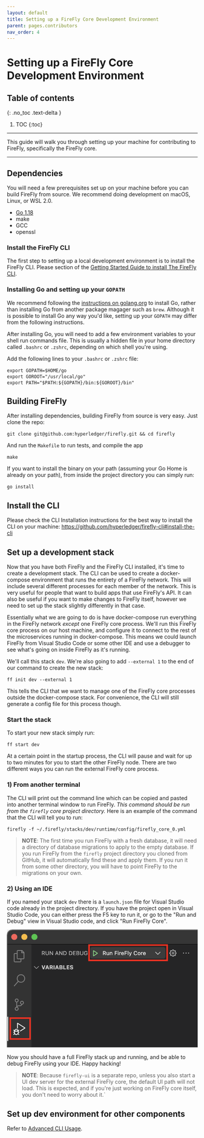 ```yaml
---
layout: default
title: Setting up a FireFly Core Development Environment
parent: pages.contributors
nav_order: 4
---
```


# Setting up a FireFly Core Development Environment

## Table of contents
{: .no_toc .text-delta }

1. TOC
{:toc}

---

This guide will walk you through setting up your machine for contributing to FireFly, specifically the FireFly core.

---

## Dependencies

You will need a few prerequisites set up on your machine before you can build FireFly from source. We recommend doing development on macOS, Linux, or WSL 2.0.

- [Go 1.18](https://golang.org/dl/)
- make
- GCC
- openssl

### Install the FireFly CLI

The first step to setting up a local development environment is to install the FireFly CLI. Please section of the [Getting Started Guide to install The FireFly CLI](../gettingstarted/firefly_cli.md).

### Installing Go and setting up your `GOPATH`

We recommend following the [instructions on golang.org](https://golang.org/doc/install) to install Go, rather than installing Go from another package magager such as `brew`. Although it is possible to install Go any way you'd like, setting up your `GOPATH` may differ from the following instructions.

After installing Go, you will need to add a few environment variables to your shell run commands file. This is usually a hidden file in your home directory called `.bashrc` or `.zshrc`, depending on which shell you're using.


Add the following lines to your `.bashrc` or `.zshrc` file:
```
export GOPATH=$HOME/go
export GOROOT="/usr/local/go"
export PATH="$PATH:${GOPATH}/bin:${GOROOT}/bin"
```

## Building FireFly

After installing dependencies, building FireFly from source is very easy. Just clone the repo:

```
git clone git@github.com:hyperledger/firefly.git && cd firefly
```

And run the `Makefile` to run tests, and compile the app

```
make
```

If you want to install the binary on your path (assuming your Go Home is already on your path), from inside the project directory you can simply run:

```
go install
```

## Install the CLI

Please check the CLI Installation instructions for the best way to install the CLI on your machine:
https://github.com/hyperledger/firefly-cli#install-the-cli

## Set up a development stack

Now that you have both FireFly and the FireFly CLI installed, it's time to create a development stack. The CLI can be used to create a docker-compose environment that runs the entirety of a FireFly network. This will include several different processes for each member of the network. This is very useful for people that want to build apps that use FireFly's API. It can also be useful if you want to make changes to FireFly itself, however we need to set up the stack slightly differently in that case.

Essentially what we are going to do is have docker-compose run everything in the FireFly network _except_ one FireFly core process. We'll run this FireFly core process on our host machine, and configure it to connect to the rest of the microservices running in docker-compose. This means we could launch FireFly from Visual Studio Code or some other IDE and use a debugger to see what's going on inside FireFly as it's running.

We'll call this stack `dev`. We're also going to add `--external 1` to the end of our command to create the new stack:

```
ff init dev --external 1
```

This tells the CLI that we want to manage one of the FireFly core processes outside the docker-compose stack. For convenience, the CLI will still generate a config file for this process though.

### Start the stack

To start your new stack simply run:

```
ff start dev
```

At a certain point in the startup process, the CLI will pause and wait for up to two minutes for you to start the other FireFly node. There are two different ways you can run the external FireFly core process.

### 1) From another terminal
The CLI will print out the command line which can be copied and pasted into another terminal window to run FireFly. *This command should be run from the `firefly` core project directory.* Here is an example of the command that the CLI will tell you to run:

```
firefly -f ~/.firefly/stacks/dev/runtime/config/firefly_core_0.yml
```

> **NOTE**: The first time you run FireFly with a fresh database, it will need a directory of database migrations to apply to the empty database. If you run FireFly from the `firefly` project directory you cloned from GitHub, it will automatically find these and apply them. If you run it from some other directory, you will have to point FireFly to the migrations on your own.


### 2) Using an IDE

If you named your stack `dev` there is a `launch.json` file for Visual Studio code already in the project directory. If you have the project open in Visual Studio Code, you can either press the F5 key to run it, or go to the "Run and Debug" view in Visual Studio code, and click "Run FireFly Core". 

![Launch config](../images/launch_config.png "Launch config")

Now you should have a full FireFly stack up and running, and be able to debug FireFly using your IDE. Happy hacking!


> **NOTE**: Because `firefly-ui` is a separate repo, unless you also start a UI dev server for the external FireFly core, the default UI path will not load. This is expected, and if you're just working on FireFly core itself, you don't need to worry about it.`

## Set up dev environment for other components

Refer to [Advanced CLI Usage](./advanced_cli_usage.md).